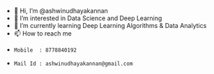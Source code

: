 - 👋 Hi, I’m @ashwinudhayakannan
- 👀 I’m interested in Data Science and Deep Learning 
- 🌱 I’m currently learning Deep Learning Algorithms & Data Analytics
- 📫 How to reach me 
-     Mobile  : 8778840192
-     Mail Id : ashwinudhayakannan@gmail.com

<!---
ashwinudhayakannan/ashwinudhayakannan is a ✨ special ✨ repository because its `README.md` (this file) appears on your GitHub profile.
You can click the Preview link to take a look at your changes.
--->
